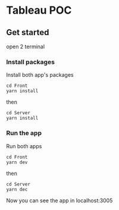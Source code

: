# Tableau POC

## Get started
open 2 terminal

### Install packages
Install both app's packages

```shell
cd Front
yarn install
```
then

```shell
cd Server
yarn install
```

### Run the app
Run both apps

```shell
cd Front
yarn dev
```
then

```shell
cd Server
yarn dec
```

Now you can see the app in localhost:3005
